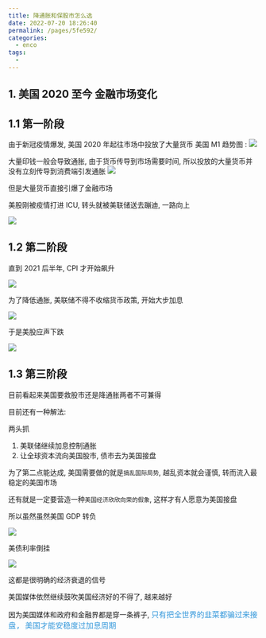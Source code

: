 ```yaml
---
title: 降通胀和保股市怎么选
date: 2022-07-20 18:26:40
permalink: /pages/5fe592/
categories:
  - enco
tags:
  - 
---
```

## 1. 美国 2020 至今 金融市场变化

## 1.1 第一阶段

由于新冠疫情爆发, 美国 2020 年起往市场中投放了大量货币
美国 M1 趋势图 :
![](https://qiniu.espe.work/blog/20220720183049.png)

大量印钱一般会导致通胀, 由于货币传导到市场需要时间, 所以投放的大量货币并没有立刻传导到消费端引发通胀
![](https://qiniu.espe.work/blog/20220720183244.png)

但是大量货币直接引爆了金融市场

美股刚被疫情打进 ICU, 转头就被美联储送去蹦迪, 一路向上

![](https://qiniu.espe.work/blog/20220720183330.png)

## 1.2 第二阶段

直到 2021 后半年, CPI 才开始飙升

![](https://qiniu.espe.work/blog/20220720183517.png)

为了降低通胀, 美联储不得不收缩货币政策, 开始大步加息

![](https://qiniu.espe.work/blog/20220720183542.png)

于是美股应声下跌

![](https://qiniu.espe.work/blog/20220720183625.png)

## 1.3 第三阶段

目前看起来美国要救股市还是降通胀两者不可兼得

目前还有一种解法:

两头抓

1. 美联储继续加息控制通胀
2. 让全球资本流向美国股市, 债市去为美国接盘

为了第二点能达成, 美国需要做的就是`搞乱国际局势`, 越乱资本就会谨慎, 转而流入最稳定的美国市场

还有就是一定要营造一种`美国经济欣欣向荣的假象`, 这样才有人愿意为美国接盘

所以虽然虽然美国 GDP 转负

![](https://qiniu.espe.work/blog/20220720184004.png)

美债利率倒挂

![](https://qiniu.espe.work/blog/20220720184046.png)

这都是很明确的经济衰退的信号

美国媒体依然继续鼓吹美国经济好的不得了, 越来越好

因为美国媒体和政府和金融界都是穿一条裤子, <font color=#3498db size=4>`只有把全世界的韭菜都骗过来接盘, 美国才能安稳度过加息周期`</font>

